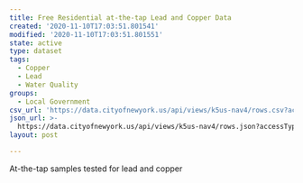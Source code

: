 ```yaml
---
title: Free Residential at-the-tap Lead and Copper Data
created: '2020-11-10T17:03:51.801541'
modified: '2020-11-10T17:03:51.801551'
state: active
type: dataset
tags:
  - Copper
  - Lead
  - Water Quality
groups:
  - Local Government
csv_url: 'https://data.cityofnewyork.us/api/views/k5us-nav4/rows.csv?accessType=DOWNLOAD'
json_url: >-
  https://data.cityofnewyork.us/api/views/k5us-nav4/rows.json?accessType=DOWNLOAD
layout: post

---
```

At-the-tap samples tested for lead and copper
